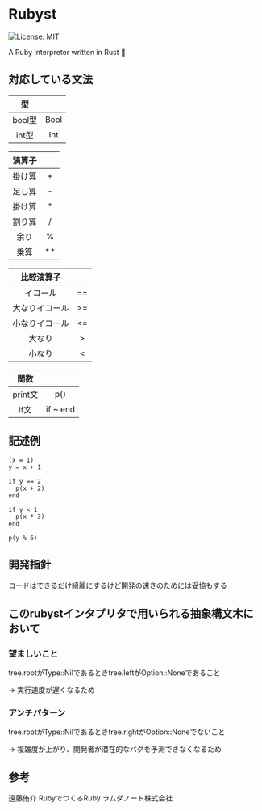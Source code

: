 # Rubyst
[![License: MIT](https://img.shields.io/badge/License-MIT-yellow.svg)](https://opensource.org/licenses/MIT)

A Ruby Interpreter written in Rust 🦄

## 対応している文法

|型||
| :---:  | :---:|
| bool型 | Bool | 
| int型  | Int  |

|演算子||
| :---:  | :---:|
| 掛け算 | + | 
| 足し算 | - |
| 掛け算 | * |
| 割り算 | / |
| 余り | % |
| 乗算 | ** |

|比較演算子||
| :---:  | :---:|
|イコール|==| 
|大なりイコール|>=|
|小なりイコール|<=|
|大なり|>|
|小なり|<|

|関数||
| :---: | :---:|
| print文 | p() |
| if文 | if ~ end |


## 記述例

```main.eld
(x = 1)
y = x + 1

if y == 2
  p(x + 2)
end

if y < 1
  p(x * 3)
end

p(y % 6)
```

## 開発指針
コードはできるだけ綺麗にするけど開発の速さのためには妥協もする
## このrubystインタプリタで用いられる抽象構文木において

### 望ましいこと
tree.rootがType::Nilであるときtree.leftがOption::Noneであること

&rarr; 実行速度が遅くなるため

### アンチパターン
tree.rootがType::Nilであるときtree.rightがOption::Noneでないこと

&rarr; 複雑度が上がり、開発者が潜在的なバグを予測できなくなるため

## 参考
遠藤侑介 RubyでつくるRuby ラムダノート株式会社
